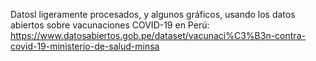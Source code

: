 Datosl ligeramente procesados, y algunos gráficos, usando los datos abiertos sobre vacunaciones COVID-19 en Perú: https://www.datosabiertos.gob.pe/dataset/vacunaci%C3%B3n-contra-covid-19-ministerio-de-salud-minsa
